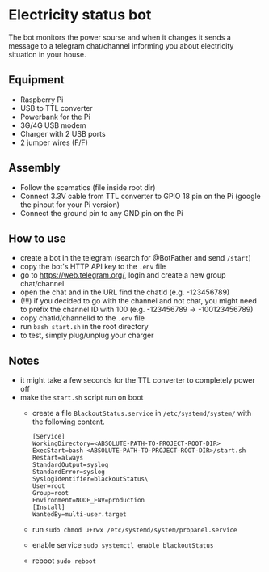 # Electricity status bot
The bot monitors the power sourse and when it changes it sends a message to a telegram chat/channel informing you about electricity situation in your house.

## Equipment
  - Raspberry Pi
  - USB to TTL converter
  - Powerbank for the Pi
  - 3G/4G USB modem
  - Charger with 2 USB ports
  - 2 jumper wires (F/F)

## Assembly
  - Follow the scematics (file inside root dir)
  - Connect 3.3V cable from TTL converter to GPIO 18 pin on the Pi (google the pinout for your Pi version)
  - Connect the ground pin to any GND pin on the Pi

## How to use
  - create a bot in the telegram (search for @BotFather and send `/start`)
  - copy the bot's HTTP API key to the `.env` file
  - go to https://web.telegram.org/, login and create a new group chat/channel
  - open the chat and in the URL find the chatId (e.g. -123456789)
  - (!!!) if you decided to go with the channel and not chat, you might need to prefix the channel ID with 100 (e.g. -123456789 -> -100123456789)
  - copy chatId/channelId to the `.env` file
  - run `bash start.sh` in the root directory
  - to test, simply plug/unplug your charger

## Notes
  - it might take a few seconds for the TTL converter to completely power off
  - make the `start.sh` script run on boot
    - create a file `BlackoutStatus.service` in `/etc/systemd/system/` with the following content.

      ```
      [Service]
      WorkingDirectory=<ABSOLUTE-PATH-TO-PROJECT-ROOT-DIR>
      ExecStart=bash <ABSOLUTE-PATH-TO-PROJECT-ROOT-DIR>/start.sh
      Restart=always
      StandardOutput=syslog
      StandardError=syslog
      SyslogIdentifier=blackoutStatus\
      User=root
      Group=root
      Environment=NODE_ENV=production
      [Install]
      WantedBy=multi-user.target
      ```
    - run `sudo chmod u+rwx /etc/systemd/system/propanel.service`
    - enable service `sudo systemctl enable blackoutStatus`
    - reboot `sudo reboot`
